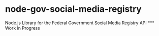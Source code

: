 node-gov-social-media-registry
==============================

Node.js Library for the Federal Government Social Media Registry API
*** Work in Progress

